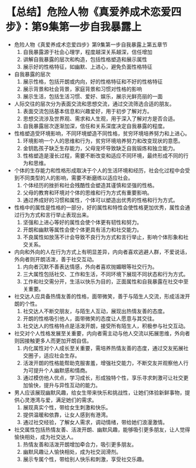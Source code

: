 # 【总结】危险人物《真爱养成术恋爱四步》：第9集第一步自我暴露上

-   危险人物《真爱养成术恋爱四步》第9集第一步自我暴露上第五章节
    1.  自我暴露源于社会心理学，程度越深关系越深，信任增加
    2.  讲解自我暴露的层次和构造，包括性格塑造和展示属性
    3.  展示好的性格特征，如幽默、上进心，避免负面性格特征
-   自我暴露的层次
    1.  展示性格，包括开朗或内向，好的性格特征和不好的性格特征
    2.  展示背景和社会背景，家庭背景和习惯对性格的影响
    3.  展示生活，包括生活习惯、爱好、娱乐，展示光鲜亮丽的一面
-   人际交往的层次分为表面交流和思想交流，通过交流筛选合适的朋友。
    1.  表面交流包括基本信息和兴趣爱好，用于初步了解对方。
    2.  思想交流涉及世界观、需求和人生观，用于深入了解对方是否合适。
    3.  自我暴露层次逐渐加深，信任和关系深度决定自我暴露的程度。
-   性格塑造受环境影响，不同环境塑造不同性格，贫穷环境培养努力和上进心。
    1.  环境影响一个人的思维和行为，贫穷环境培养努力和改变现状的意愿。
    2.  金钥匙孩子缺乏生存能力，父母宠坏导致缺乏自我锻炼和独立能力。
    3.  性格塑造是漫长过程，需要不断改变和适应不同环境，最终形成不同的行为和思维。
-   个体的生存能力和性格形成取决于个人的生活环境和经历，社会化过程中会受到不同类型的人的影响，需要不断磨练以适应社会。
    1.  个体经历的挫折和社会残酷性会塑造其谨慎和坚强的性格。
    2.  父母的教育和环境对个体的思维和行为方式有重要影响。
    3.  通过养成好的习惯和属性，个体可以塑造出优秀的性格和行为方式。
-   性格中的属性是性格的一部分，好的属性和特性会使性格更加优秀，属性会通过行为方式和言行举止表现出来。
    1.  坚强和上进心等好的属性会使个体更有韧性和努力。
    2.  开朗和幽默等属性会使个体更具有活力和社交能力。
    3.  不良属性如放荡不计会导致不良行为方式和言行举止，影响个体形象和社交关系。
-   内向和外向的人在行为方式上有明显差异，内向者喜欢逃避人群，不爱说话，外向者则开朗活泼，善于社交互动。
    1.  内向者沉默不善表达情感，外向者喜欢抛媚眼等社交行为。
    2.  三大属性包括社交、工作和生活，不同环境下展现不同状态和行为方式。
    3.  工作和社交需分开，生活以快乐为目的，正面属性和自我暴露在社交中至关重要。
-   社交达人应具备热情友善的性格，面带微笑，善于与陌生人交流，形成活泼开朗的个性。
    1.  社交达人不断交朋友，与陌生人互动，展现出热情友善的态度。
    2.  开朗的性格吸引他人，面带微笑的态度让人愿意与其交往。
    3.  社交达人的性格特点是活泼开朗，接受所有陌生人，积极参与社交互动。
-   社交对个人性格发展至关重要，内向者需主动与他人交流以拓展思维，外向者则因接触更多人而更加开朗自信。
    1.  内化属性对个人成长至关重要，需培养热情友善的态度，通过交友拓展社交圈子，适应社会生存。
    2.  活泼开朗的性格能帮助克服害羞，增强社交能力，不断交友并观察他人行为可提升个人幽默感和情商。
    3.  通过模仿他人优点，学习成长，形成独特个性，享乐寻求刺激可让社交更加愉快，提升与异性互动的能力。
-   男人应该展现幽默风趣，给女生带来快乐和挑战性，让她们体验新鲜事物，提供心灵港湾与爱，满足她们的需求。
    1.  展现真实个性，带给女生刺激和快乐。
    2.  提供温暖和依靠，让女人感到有港湾。
    3.  通过社交经验，了解女人需求，调动情绪，带给她们浪漫激情。
-   社交属性包括热情友善、活泼开朗、幽默风趣，能够吸引更多朋友，让人觉得愉快相处，成为社交达人。
    1.  热情友善和活泼开朗增加牵合力，吸引更多朋友。
    2.  幽默风趣让人愉快相处，成为社交润滑剂。
    3.  展示专属个性，带给别人快乐和刺激，享受社交乐趣。